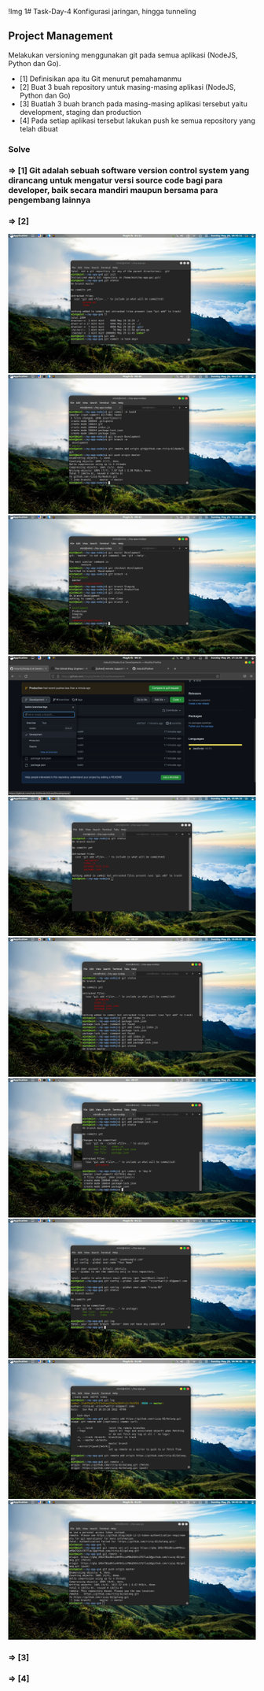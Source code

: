 !Img 1# Task-Day-4
Konfigurasi jaringan, hingga tunneling

## Project Management

Melakukan versioning menggunakan git pada semua aplikasi (NodeJS, Python dan Go).

- [1] Definisikan apa itu Git menurut pemahamanmu
- [2] Buat 3 buah repository untuk masing-masing aplikasi (NodeJS, Python dan Go)
- [3] Buatlah 3 buah branch pada masing-masing aplikasi tersebut yaitu development, staging dan production
- [4] Pada setiap aplikasi tersebut lakukan push ke semua repository yang telah dibuat

###  Solve ###


### => [1] Git adalah sebuah software version control system yang dirancang untuk mengatur versi source code bagi para developer, baik secara mandiri maupun bersama para pengembang lainnya

### => [2] 

![Img 1](./assets/1.0.png)
![Img 1](./assets/1.1.png)
![Img 1](./assets/1.2.png)
![Img 1](./assets/1.3.png)
![Img 1](./assets/1.5.png)
![Img 1](./assets/1.6.png)
![Img 1](./assets/1.7.png)
![Img 1](./assets/1.9.png)
![Img 1](./assets/2.0.png)
![Img 1](./assets/2.1.png)

### => [3]



### => [4]



